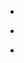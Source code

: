 
- [](/2017/07/889897086904393729/)

- [](/2016/02/702886999657582592/)

- [](/2013/11/397708661281140737/)
